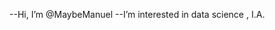 --Hi, I’m @MaybeManuel
--I’m interested in  data science , I.A.


<!---
MaybeManuel/MaybeManuel is a ✨ special ✨ repository because its `README.md` (this file) appears on your GitHub profile.
You can click the Preview link to take a look at your changes.
--->
